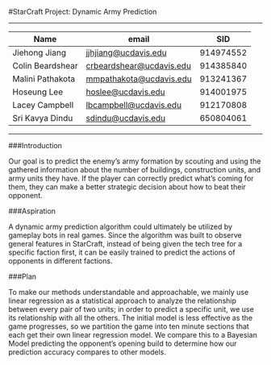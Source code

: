 #StarCraft Project: Dynamic Army Prediction

---

| Name             | email                    | SID       |
| ---------------- | ------------------------ | --------- |
| Jiehong Jiang    | jjhjiang@ucdavis.edu     | 914974552 |
| Colin Beardshear | crbeardshear@ucdavis.edu | 914385840 |
| Malini Pathakota | mmpathakota@ucdavis.edu  | 913241367 |
| Hoseung Lee      | hoslee@ucdavis.edu       | 914001975 |
| Lacey Campbell   | lbcampbell@ucdavis.edu   | 912170808 |
| Sri Kavya Dindu  | sdindu@ucdavis.edu       | 650804061 |

---

###Introduction

Our goal is to predict the enemy’s army formation by scouting and using the
gathered information about the number of buildings, construction units, and
army units they have. If the player can correctly predict what’s coming for
them, they can make a better strategic decision about how to beat their
opponent.


###Aspiration

A dynamic army prediction algorithm could ultimately be utilized by gameplay
bots in real games. Since the algorithm was built to observe general features
in StarCraft, instead of being given the tech tree for a specific faction
first, it can be easily trained to predict the actions of opponents in
different factions.


###Plan

To make our methods understandable and approachable, we mainly use linear
regression as a statistical approach to analyze the relationship between every
pair of two units; in order to predict a specific unit, we use its relationship
with all the others. The initial model is less effective as the game
progresses, so we partition the game into ten minute sections that each get
their own linear regression model. We compare this to a Bayesian Model
predicting the opponent’s opening build to determine how our prediction
accuracy compares to other models.

